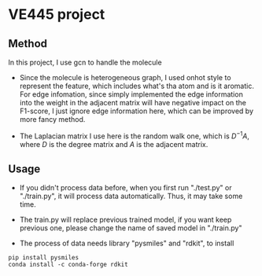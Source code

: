 # VE445 project

## Method

In this project, I use gcn to handle the molecule

+ Since the molecule is heterogeneous graph, I used onhot style to represent the feature, which includes what's tha atom and is it aromatic. For edge infomation, since simply implemented the edge information into the weight in the adjacent matrix will have negative impact on the F1-score, I just ignore edge information here, which can be improved by more fancy method.

+ The Laplacian matrix I use here is the random walk one, which is $D^{-1}A$, where $D$ is the degree matrix and $A$ is the adjacent matrix. 

## Usage

+ If you didn't process data before, when you first run "./test.py" or "./train.py", it will process data automatically. Thus, it may take some time.

+ The train.py will replace previous trained model, if you want keep previous one, please change the name of saved model in "./train.py"

+ The process of data needs library "pysmiles" and "rdkit", to install

```{python}
pip install pysmiles
conda install -c conda-forge rdkit
```

